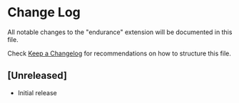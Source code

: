 # Change Log

All notable changes to the "endurance" extension will be documented in this file.

Check [Keep a Changelog](http://keepachangelog.com/) for recommendations on how to structure this file.

## [Unreleased]

- Initial release